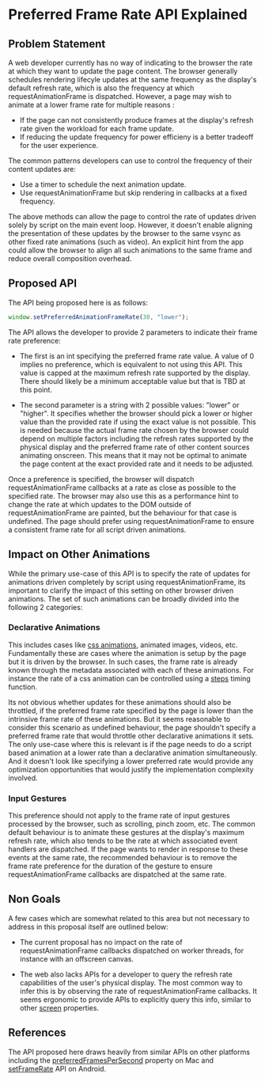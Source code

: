 # Preferred Frame Rate API Explained

## Problem Statement
A web developer currently has no way of indicating to the browser the rate at which they want to update the page content. The browser generally schedules rendering lifecyle updates at the same frequency as the display's default refresh rate, which is also the frequency at which requestAnimationFrame is dispatched. However, a page may wish to animate at a lower frame rate for multiple reasons : 

* If the page can not consistently produce frames at the display's refresh rate given the workload for each frame update.
* If reducing the update frequency for power efficieny is a better tradeoff for the user experience.

The common patterns developers can use to control the frequency of their content updates are:

* Use a timer to schedule the next animation update.
* Use requestAnimationFrame but skip rendering in callbacks at a fixed frequency.

The above methods can allow the page to control the rate of updates driven solely by script on the main event loop. However, it doesn't enable aligning the presentation of these updates by the browser to the same vsync as other fixed rate animations (such as video). An explicit hint from the app could allow the browser to align all such animations to the same frame and reduce overall composition overhead.

## Proposed API
The API being proposed here is as follows:

```javascript
window.setPreferredAnimationFrameRate(30, "lower");
```

The API allows the developer to provide 2 parameters to indicate their frame rate preference:

* The first is an int specifying the preferred frame rate value. A value of 0 implies no preference, which is equivalent to not using this API. This value is capped at the maximum refresh rate supported by the display. There should likely be a minimum acceptable value but that is TBD at this point.

* The second parameter is a string with 2 possible values: "lower" or "higher". It specifies whether the browser should pick a lower or higher value than the provided rate if using the exact value is not possible. This is needed because the actual frame rate chosen by the browser could depend on multiple factors including the refresh rates supported by the physical display and the preferred frame rate of other content sources animating onscreen. This means that it may not be optimal to animate the page content at the exact provided rate and it needs to be adjusted.

Once a preference is specified, the browser will dispatch requestAnimationFrame callbacks at a rate as close as possible to the specified rate. The browser may also use this as a performance hint to change the rate at which updates to the DOM outside of requestAnimationFrame are painted, but the behaviour for that case is undefined. The page should prefer using requestAnimationFrame to ensure a consistent frame rate for all script driven animations.

## Impact on Other Animations
While the primary use-case of this API is to specify the rate of updates for animations driven completely by script using requestAnimationFrame, its important to clarify the impact of this setting on other browser driven animations. The set of such animations can be broadly divided into the following 2 categories:

### Declarative Animations
This includes cases like [css animations](https://developer.mozilla.org/en-US/docs/Web/CSS/CSS_Animations), animated images, videos, etc. Fundamentally these are cases where the animation is setup by the page but it is driven by the browser. In such cases, the frame rate is already known through the metadata associated with each of these animations. For instance the rate of a css animation can be controlled using a [steps](https://developer.mozilla.org/en-US/docs/Web/CSS/animation-timing-function) timing function.

Its not obvious whether updates for these animations should also be throttled, if the preferred frame rate specified by the page is lower than the intrinsive frame rate of these animations. But it seems reasonable to consider this scenario as undefined behaviour, the page shouldn't specify a preferred frame rate that would throttle other declarative animations it sets. The only use-case where this is relevant is if the page needs to do a script based animation at a lower rate than a declarative animation simultaneously. And it doesn't look like specifying a lower preferred rate would provide any optimization opportunities that would justify the implementation complexity involved.

### Input Gestures
This preference should not apply to the frame rate of input gestures processed by the browser, such as scrolling, pinch zoom, etc. The common default behaviour is to animate these gestures at the display's maximum refresh rate, which also tends to be the rate at which associated event handlers are dispatched. If the page wants to render in response to these events at the same rate, the recommended behaviour is to remove the frame rate preference for the duration of the gesture to ensure requestAnimationFrame callbacks are dispatched at the same rate.

## Non Goals
A few cases which are somewhat related to this area but not necessary to address in this proposal itself are outlined below:

* The current proposal has no impact on the rate of requestAnimationFrame callbacks dispatched on worker threads, for instance with an offscreen canvas.

* The web also lacks APIs for a developer to query the refresh rate capabilities of the user's physical display. The most common way to infer this is by observing the rate of requestAnimationFrame callbacks. It seems ergonomic to provide APIs to explicitly query this info, similar to other [screen](https://developer.mozilla.org/en-US/docs/Web/API/Window/screen) properties.

## References
The API proposed here draws heavily from similar APIs on other platforms including the [preferredFramesPerSecond](https://developer.apple.com/documentation/quartzcore/cadisplaylink/1648421-preferredframespersecond) property on Mac and [setFrameRate](https://developer.android.com/ndk/reference/group/a-native-window#anativewindow_setframerate) API on Android.
